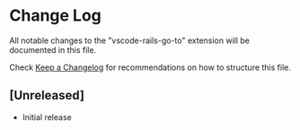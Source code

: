 # Change Log

All notable changes to the "vscode-rails-go-to" extension will be documented in this file.

Check [Keep a Changelog](http://keepachangelog.com/) for recommendations on how to structure this file.

## [Unreleased]

- Initial release
